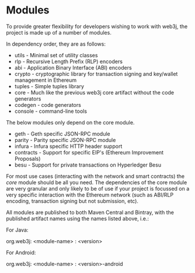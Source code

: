 Modules
=======

To provide greater flexibility for developers wishing to work with web3j, the project is made up of a number of modules.

In dependency order, they are as follows:

-   utils - Minimal set of utility classes
-   rlp - Recursive Length Prefix (RLP) encoders
-   abi - Application Binary Interface (ABI) encoders
-   crypto - cryptographic library for transaction signing and key/wallet management in Ethereum
-   tuples - Simple tuples library
-   core - Much like the previous web3j core artifact without the code generators
-   codegen - code generators
-   console - command-line tools

The below modules only depend on the core module.

-   geth - Geth specific JSON-RPC module
-   parity - Parity specific JSON-RPC module
-   infura - Infura specific HTTP header support
-   contracts - Support for specific EIP's (Ethereum Improvement Proposals)
-   besu - Support for private transactions on Hyperledger Besu

For most use cases (interacting with the network and smart contracts) the *core* module should be all you need. The dependencies of the core module are very granular and only likely to be of use if your project is
focussed on a very specific interaction with the Ethereum network (such as ABI/RLP encoding, transaction signing but not submission, etc).

All modules are published to both Maven Central and Bintray, with the published artifact names using the names listed above, i.e.:

For Java:

   org.web3j: <module-name\> : <version\>

For Android:

   org.web3j: <module-name\> : <version\>-android
